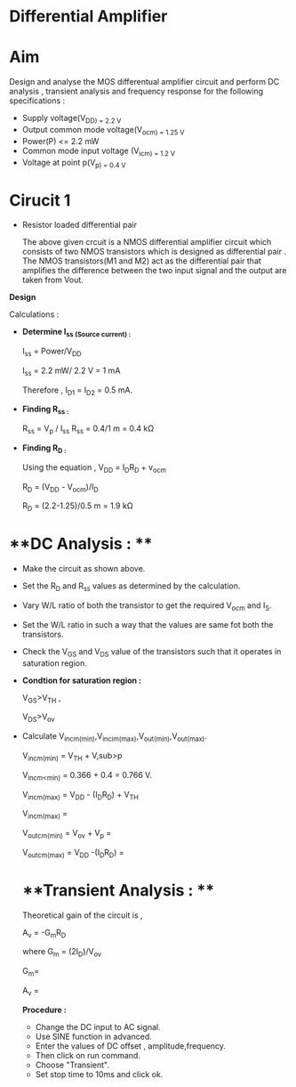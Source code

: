 # **Differential Amplifier**

# Aim

Design and analyse the MOS differentual amplifier circuit and perform DC analysis , transient analysis and frequency response for the following specifications : 

- Supply voltage(V<sub>DD) = 2.2 V
- Output common mode voltage(V<sub>ocm) = 1.25 V
- Power(P) <= 2.2 mW
- Common mode input voltage (V<sub>icm) = 1.2 V
-  Voltage at point p(V<sub>p) = 0.4 V

# **Cirucit 1**

  - Resistor loaded differential pair

    The above given crcuit is a NMOS differential amplifier circuit which consists of two NMOS transistors which is designed as differential pair . The NMOS transistors(M1 and M2) act as the differential pair that amplifies the difference between the two input signal and the output are taken from Vout.

**Design**

Calculations : 
- **Determine I<sub>ss (Source current) :**

   I<sub>ss</sub> = Power/V<sub>DD</sub>
  
   I<sub>ss</sub> = 2.2 mW/ 2.2 V = 1 mA
  
   Therefore , I<sub>D1</sub> = I<sub>D2</sub> = 0.5 mA.

- **Finding R<sub>ss :**

  R<sub>ss</sub> = V<sub>p</sub> / I<sub>ss</sub>
  R<sub>ss</sub> = 0.4/1 m = 0.4 kΩ

- **Finding R<sub>D :**

  Using the equation , V<sub>DD</sub> = I<sub>D</sub>R<sub>D</sub> + v<sub>ocm</sub>

  R<sub>D</sub> = (V<sub>DD</sub> - V<sub>ocm</sub>)/I<sub>D</sub>

  R<sub>D</sub> = (2.2-1.25)/0.5 m = 1.9 kΩ

# **DC Analysis : **

- Make the circuit as shown above.
- Set the R<sub>D</sub> and R<sub>ss</sub> values as determined by the calculation.
- Vary W/L ratio of both the transistor to get the required V<sub>ocm</sub> and I<sub>S</sub>.
- Set the W/L ratio in such a way that the values are same fot both the transistors.
- Check the V<sub>GS</sub> and V<sub>DS</sub> value of the transistors such that it operates in saturation region.
- **Condtion for saturation region :**

  V<sub>GS</sub>>V<sub>TH</sub> ,

  V<sub>DS</sub>>V<sub>ov</sub>

- Calculate V<sub>incm(min)</sub>,V<sub>incim(max)</sub>,V<sub>out(min)</sub>,V<sub>out(max)</sub>.

  V<sub>incm(min)</sub> = V<sub>TH</sub> + V,sub>p</sub>
  
  V<sub>incm<min)</sub> = 0.366 + 0.4 = 0.766 V.

  V<sub>incm(max)</sub> = V<sub>DD</sub> - (I<sub>D</sub>R<sub>D</sub>) + V<sub>TH</sub>

  V<sub>incm(max)</sub> =

  V<sub>outcm(min)</sub> = V<sub>ov</sub> + V<sub>p</sub> =

  V<sub>outcm(max)</sub> = V<sub>DD</sub> -(I<sub>D</sub>R<sub>D</sub>) =

  # **Transient Analysis : **

  Theoretical gain of the circuit is ,

  A<sub>v</sub> = -G<sub>m</sub>R<sub>D</sub>

  where G<sub>m</sub> = (2I<sub>D</sub>)/V<sub>ov</sub>

  G<sub>m</sub>=

  A<sub>v</sub> =

  **Procedure :**

  - Change the DC input to AC signal.
  - Use SINE function in advanced.
  - Enter the values of DC offset , amplitude,frequency.
  - Then click on run command.
  - Choose "Transient".
  - Set stop time to 10ms and click ok.
